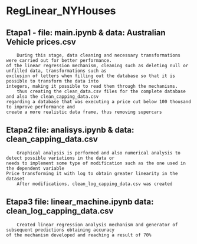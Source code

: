 # RegLinear_NYHouses
## Etapa1 - file: main.ipynb & data: Australian Vehicle prices.csv
        During this stage, data cleaning and necessary transformations were carried out for better performance.
    of the linear regression mechanism, cleaning such as deleting null or unfilled data, transformations such as
    exclusion of letters when filling out the database so that it is possible to transform the data into
    integers, making it possible to read them through the mechanisms.
        thus creating the clean_data.csv files for the complete database and also the clean_capping_data.csv
    regarding a database that was executing a price cut below 100 thousand to improve performance and
    create a more realistic data frame, thus removing supercars
## Etapa2  file: analisys.ipynb & data: clean_capping_data.csv
        Graphical analysis is performed and also numerical analysis to detect possible variations in the data or
    needs to implement some type of modification such as the one used in the dependent variable
    Price transforming it with log to obtain greater linearity in the dataset
        After modifications, clean_log_capping_data.csv was created
## Etapa3 file: linear_machine.ipynb data: clean_log_capping_data.csv
        Created linear regression analysis mechanism and generator of subsequent predictions obtaining accuracy
    of the mechanism developed and reaching a result of 70%
